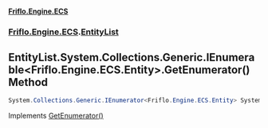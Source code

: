 #### [Friflo.Engine.ECS](index.md 'index')
### [Friflo.Engine.ECS](Friflo.Engine.ECS.md 'Friflo.Engine.ECS').[EntityList](EntityList.md 'Friflo.Engine.ECS.EntityList')

## EntityList.System.Collections.Generic.IEnumerable<Friflo.Engine.ECS.Entity>.GetEnumerator() Method

```csharp
System.Collections.Generic.IEnumerator<Friflo.Engine.ECS.Entity> System.Collections.Generic.IEnumerable<Friflo.Engine.ECS.Entity>.GetEnumerator();
```

Implements [GetEnumerator()](https://docs.microsoft.com/en-us/dotnet/api/System.Collections.Generic.IEnumerable-1.GetEnumerator 'System.Collections.Generic.IEnumerable`1.GetEnumerator')